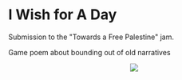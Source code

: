 # I Wish for A Day
Submission to the "Towards a Free Palestine" jam.

Game poem about bounding out of old narratives

<p align="center">
  <img src="/Assets/Cover/IWish_Gato Banner.png">
</p>